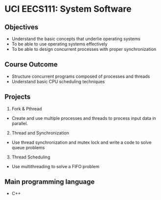 # UCI EECS111: System Software

## Objectives
- Understand the basic concepts that underlie operating systems
- To be able to use operating systems effectively
- To be able to design concurrent processes with proper synchronization 

## Course Outcome
- Structure concurrent programs composed of processes and threads
- Understand basic CPU scheduling techniques 

## Projects 
1. Fork & Pthread
  - Create and use multiple processes and threads to process input data in parallel.
2. Thread and Synchronization 
  - Use thread synchronization and mutex lock and write a code to solve queue problems 
3. Thread Scheduling
  - Use multithreading to solve a FIFO problem 
## Main programming language
- C++ 
